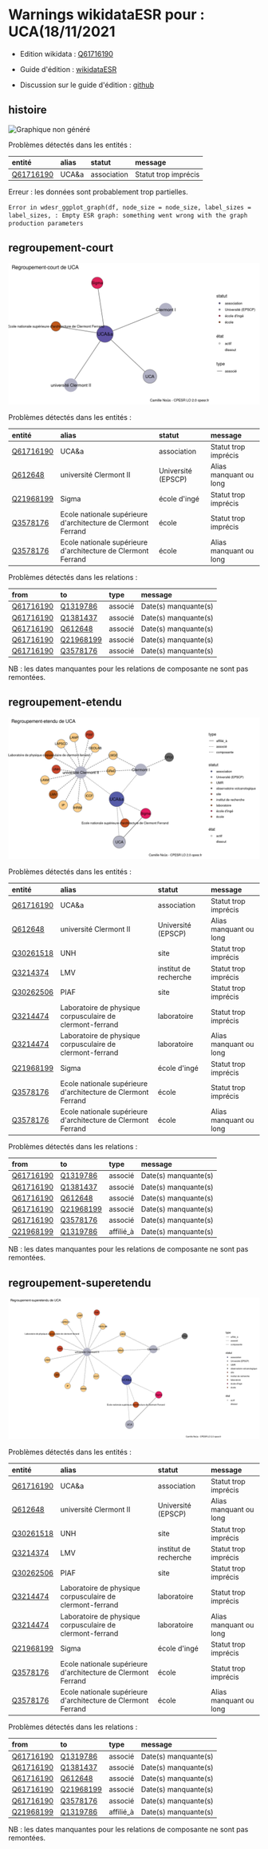 Warnings wikidataESR pour : UCA(18/11/2021
================

- Edition wikidata : [Q61716190](https://www.wikidata.org/wiki/Q61716190)
- Guide d'édition : [wikidataESR](https://github.com/cpesr/wikidataESR/)

- Discussion sur le guide d'édition : [github](https://github.com/cpesr/wikidataESR/issues)



## histoire 

![Graphique non généré](Q61716190-histoire.png) 

Problèmes détectés dans les entités :

|entité                                               |alias |statut      |message              |
|:----------------------------------------------------|:-----|:-----------|:--------------------|
|[Q61716190](https://www.wikidata.org/wiki/Q61716190) |UCA&a |association |Statut trop imprécis |

 


Erreur : les données sont probablement trop partielles.
```
Error in wdesr_ggplot_graph(df, node_size = node_size, label_sizes = label_sizes, : Empty ESR graph: something went wrong with the graph production parameters

``` 



## regroupement-court 

![Graphique non généré](Q61716190-regroupement-court.png) 

Problèmes détectés dans les entités :

|entité                                               |alias                                                         |statut             |message                |
|:----------------------------------------------------|:-------------------------------------------------------------|:------------------|:----------------------|
|[Q61716190](https://www.wikidata.org/wiki/Q61716190) |UCA&a                                                         |association        |Statut trop imprécis   |
|[Q612648](https://www.wikidata.org/wiki/Q612648)     |université Clermont II                                        |Université (EPSCP) |Alias manquant ou long |
|[Q21968199](https://www.wikidata.org/wiki/Q21968199) |Sigma                                                         |école d'ingé       |Statut trop imprécis   |
|[Q3578176](https://www.wikidata.org/wiki/Q3578176)   |Ecole nationale supérieure d'architecture de Clermont Ferrand |école              |Statut trop imprécis   |
|[Q3578176](https://www.wikidata.org/wiki/Q3578176)   |Ecole nationale supérieure d'architecture de Clermont Ferrand |école              |Alias manquant ou long |

Problèmes détectés dans les relations :

|from                                                 |to                                                   |type    |message              |
|:----------------------------------------------------|:----------------------------------------------------|:-------|:--------------------|
|[Q61716190](https://www.wikidata.org/wiki/Q61716190) |[Q1319786](https://www.wikidata.org/wiki/Q1319786)   |associé |Date(s) manquante(s) |
|[Q61716190](https://www.wikidata.org/wiki/Q61716190) |[Q1381437](https://www.wikidata.org/wiki/Q1381437)   |associé |Date(s) manquante(s) |
|[Q61716190](https://www.wikidata.org/wiki/Q61716190) |[Q612648](https://www.wikidata.org/wiki/Q612648)     |associé |Date(s) manquante(s) |
|[Q61716190](https://www.wikidata.org/wiki/Q61716190) |[Q21968199](https://www.wikidata.org/wiki/Q21968199) |associé |Date(s) manquante(s) |
|[Q61716190](https://www.wikidata.org/wiki/Q61716190) |[Q3578176](https://www.wikidata.org/wiki/Q3578176)   |associé |Date(s) manquante(s) |

NB : les dates manquantes pour les relations de composante ne sont pas remontées. 



## regroupement-etendu 

![Graphique non généré](Q61716190-regroupement-etendu.png) 

Problèmes détectés dans les entités :

|entité                                               |alias                                                         |statut                |message                |
|:----------------------------------------------------|:-------------------------------------------------------------|:---------------------|:----------------------|
|[Q61716190](https://www.wikidata.org/wiki/Q61716190) |UCA&a                                                         |association           |Statut trop imprécis   |
|[Q612648](https://www.wikidata.org/wiki/Q612648)     |université Clermont II                                        |Université (EPSCP)    |Alias manquant ou long |
|[Q30261518](https://www.wikidata.org/wiki/Q30261518) |UNH                                                           |site                  |Statut trop imprécis   |
|[Q3214374](https://www.wikidata.org/wiki/Q3214374)   |LMV                                                           |institut de recherche |Statut trop imprécis   |
|[Q30262506](https://www.wikidata.org/wiki/Q30262506) |PIAF                                                          |site                  |Statut trop imprécis   |
|[Q3214474](https://www.wikidata.org/wiki/Q3214474)   |Laboratoire de physique corpusculaire de clermont-ferrand     |laboratoire           |Statut trop imprécis   |
|[Q3214474](https://www.wikidata.org/wiki/Q3214474)   |Laboratoire de physique corpusculaire de clermont-ferrand     |laboratoire           |Alias manquant ou long |
|[Q21968199](https://www.wikidata.org/wiki/Q21968199) |Sigma                                                         |école d'ingé          |Statut trop imprécis   |
|[Q3578176](https://www.wikidata.org/wiki/Q3578176)   |Ecole nationale supérieure d'architecture de Clermont Ferrand |école                 |Statut trop imprécis   |
|[Q3578176](https://www.wikidata.org/wiki/Q3578176)   |Ecole nationale supérieure d'architecture de Clermont Ferrand |école                 |Alias manquant ou long |

Problèmes détectés dans les relations :

|from                                                 |to                                                   |type      |message              |
|:----------------------------------------------------|:----------------------------------------------------|:---------|:--------------------|
|[Q61716190](https://www.wikidata.org/wiki/Q61716190) |[Q1319786](https://www.wikidata.org/wiki/Q1319786)   |associé   |Date(s) manquante(s) |
|[Q61716190](https://www.wikidata.org/wiki/Q61716190) |[Q1381437](https://www.wikidata.org/wiki/Q1381437)   |associé   |Date(s) manquante(s) |
|[Q61716190](https://www.wikidata.org/wiki/Q61716190) |[Q612648](https://www.wikidata.org/wiki/Q612648)     |associé   |Date(s) manquante(s) |
|[Q61716190](https://www.wikidata.org/wiki/Q61716190) |[Q21968199](https://www.wikidata.org/wiki/Q21968199) |associé   |Date(s) manquante(s) |
|[Q61716190](https://www.wikidata.org/wiki/Q61716190) |[Q3578176](https://www.wikidata.org/wiki/Q3578176)   |associé   |Date(s) manquante(s) |
|[Q21968199](https://www.wikidata.org/wiki/Q21968199) |[Q1319786](https://www.wikidata.org/wiki/Q1319786)   |affilié_à |Date(s) manquante(s) |

NB : les dates manquantes pour les relations de composante ne sont pas remontées. 



## regroupement-superetendu 

![Graphique non généré](Q61716190-regroupement-superetendu.png) 

Problèmes détectés dans les entités :

|entité                                               |alias                                                         |statut                |message                |
|:----------------------------------------------------|:-------------------------------------------------------------|:---------------------|:----------------------|
|[Q61716190](https://www.wikidata.org/wiki/Q61716190) |UCA&a                                                         |association           |Statut trop imprécis   |
|[Q612648](https://www.wikidata.org/wiki/Q612648)     |université Clermont II                                        |Université (EPSCP)    |Alias manquant ou long |
|[Q30261518](https://www.wikidata.org/wiki/Q30261518) |UNH                                                           |site                  |Statut trop imprécis   |
|[Q3214374](https://www.wikidata.org/wiki/Q3214374)   |LMV                                                           |institut de recherche |Statut trop imprécis   |
|[Q30262506](https://www.wikidata.org/wiki/Q30262506) |PIAF                                                          |site                  |Statut trop imprécis   |
|[Q3214474](https://www.wikidata.org/wiki/Q3214474)   |Laboratoire de physique corpusculaire de clermont-ferrand     |laboratoire           |Statut trop imprécis   |
|[Q3214474](https://www.wikidata.org/wiki/Q3214474)   |Laboratoire de physique corpusculaire de clermont-ferrand     |laboratoire           |Alias manquant ou long |
|[Q21968199](https://www.wikidata.org/wiki/Q21968199) |Sigma                                                         |école d'ingé          |Statut trop imprécis   |
|[Q3578176](https://www.wikidata.org/wiki/Q3578176)   |Ecole nationale supérieure d'architecture de Clermont Ferrand |école                 |Statut trop imprécis   |
|[Q3578176](https://www.wikidata.org/wiki/Q3578176)   |Ecole nationale supérieure d'architecture de Clermont Ferrand |école                 |Alias manquant ou long |

Problèmes détectés dans les relations :

|from                                                 |to                                                   |type      |message              |
|:----------------------------------------------------|:----------------------------------------------------|:---------|:--------------------|
|[Q61716190](https://www.wikidata.org/wiki/Q61716190) |[Q1319786](https://www.wikidata.org/wiki/Q1319786)   |associé   |Date(s) manquante(s) |
|[Q61716190](https://www.wikidata.org/wiki/Q61716190) |[Q1381437](https://www.wikidata.org/wiki/Q1381437)   |associé   |Date(s) manquante(s) |
|[Q61716190](https://www.wikidata.org/wiki/Q61716190) |[Q612648](https://www.wikidata.org/wiki/Q612648)     |associé   |Date(s) manquante(s) |
|[Q61716190](https://www.wikidata.org/wiki/Q61716190) |[Q21968199](https://www.wikidata.org/wiki/Q21968199) |associé   |Date(s) manquante(s) |
|[Q61716190](https://www.wikidata.org/wiki/Q61716190) |[Q3578176](https://www.wikidata.org/wiki/Q3578176)   |associé   |Date(s) manquante(s) |
|[Q21968199](https://www.wikidata.org/wiki/Q21968199) |[Q1319786](https://www.wikidata.org/wiki/Q1319786)   |affilié_à |Date(s) manquante(s) |

NB : les dates manquantes pour les relations de composante ne sont pas remontées. 

